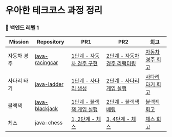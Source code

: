 
# 우아한 테크코스 과정 정리


### 🌿 백엔드 레벨 1

| Mission | Repository | PR1 | PR2 | 회고 |
| --- | --- | --- | --- | --- |
| 자동차 경주 | [java-racingcar](https://github.com/greeng00se/java-racingcar) | [1단계 - 자동차 경주 구현](https://github.com/woowacourse/java-racingcar/pull/510 ) | [2단계 - 자동차 경주 리팩터링](https://github.com/woowacourse/java-racingcar/pull/538) | [자동차 경주 회고](https://greeng00se.github.io/8/)|
| 사다리 타기 | [java-ladder](https://github.com/greeng00se/java-ladder) | [1단계 - 사다리 생성](https://github.com/woowacourse/java-ladder/pull/97) | [2단계 - 사다리 게임 실행](https://github.com/woowacourse/java-ladder/pull/234) | [사다리 타기 회고](https://greeng00se.github.io/9/) |
| 블랙잭 | [java-blackjack](https://github.com/greeng00se/java-blackjack) | [1단계 - 블랙잭 게임 실행](https://github.com/woowacourse/java-blackjack/pull/427) | [2단계 - 블랙잭 베팅](https://github.com/woowacourse/java-blackjack/pull/537) | [블랙잭 회고](https://greeng00se.github.io/10/) |
| 체스 | [java-chess](https://github.com/greeng00se/java-chess) | [1, 2단계 - 체스](https://github.com/woowacourse/java-chess/pull/441) | [3, 4단계 - 체스](https://github.com/woowacourse/java-chess/pull/529) | [체스 회고](https://greeng00se.github.io/12/) |
